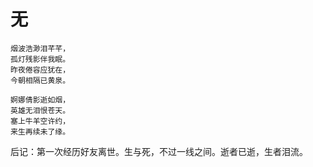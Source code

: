 # 无

```
烟波浩渺泪芊芊，
孤灯残影伴我眠。
昨夜倦容应犹在，
今朝相隔已黄泉。

婀娜倩影逝如烟，
英雄无泪恨苍天。
塞上牛羊空许约，
来生再续未了缘。
```

后记：第一次经历好友离世。生与死，不过一线之间。逝者已逝，生者泪流。

